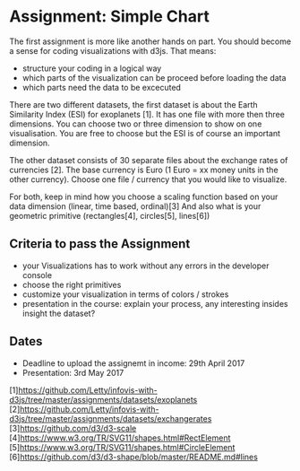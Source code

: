 # Assignment: Simple Chart
The first assignment is more like another hands on part. You should become a sense for coding visualizations with d3js. That means:

* structure your coding in a logical way
* which parts of the visualization can be proceed before loading the data 
* which parts need the data to be excecuted

There are two different datasets, the first dataset is about the Earth Similarity Index (ESI) for exoplanets [1]. It has one file with more then three dimensions. You can choose two or three dimension to show on one visualisation. You are free to choose but the ESI is of course an important dimension.

The other dataset consists of 30 separate files about the exchange rates of currencies [2]. The base currency is Euro (1 Euro = xx money units in the other currency). Choose one file / currency that you would like to visualize.

For both, keep in mind how you choose a scaling function based on your data dimension (linear, time based, ordinal)[3]
And also what is your geometric primitive (rectangles[4], circles[5], lines[6])


## Criteria to pass the Assignment
* your Visualizations has to work without any errors in the developer console
* choose the right primitives 
* customize your visualization in terms of colors / strokes
* presentation in the course: explain your process, any interesting insides insight the dataset?

## Dates

* Deadline to upload the assignemt in income: 29th April 2017
* Presentation: 3rd May 2017

[1]https://github.com/Letty/infovis-with-d3js/tree/master/assignments/datasets/exoplanets
[2]https://github.com/Letty/infovis-with-d3js/tree/master/assignments/datasets/exchangerates
[3]https://github.com/d3/d3-scale
[4]https://www.w3.org/TR/SVG11/shapes.html#RectElement
[5]https://www.w3.org/TR/SVG11/shapes.html#CircleElement
[6]https://github.com/d3/d3-shape/blob/master/README.md#lines